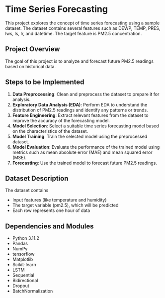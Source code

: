 # Time Series Forecasting

This project explores the concept of time series forecasting using a sample dataset. The dataset contains several features such as DEWP, TEMP, PRES, Iws, Is, Ir, and datetime. The target feature is PM2.5 concentration.

## Project Overview

The goal of this project is to analyze and forecast future PM2.5 readings based on historical data.

## Steps to be Implemented

1. **Data Preprocessing**: Clean and preprocess the dataset to prepare it for analysis.
2. **Exploratory Data Analysis (EDA)**: Perform EDA to understand the distribution of PM2.5 readings and identify any patterns or trends.
3. **Feature Engineering**: Extract relevant features from the dataset to improve the accuracy of the forecasting model.
4. **Model Selection**: Select a suitable time series forecasting model based on the characteristics of the dataset.
5. **Model Training**: Train the selected model using the preprocessed dataset.
6. **Model Evaluation**: Evaluate the performance of the trained model using metrics such as mean absolute error (MAE) and mean squared error (MSE).
7. **Forecasting**: Use the trained model to forecast future PM2.5 readings.

## Dataset Description

The dataset contains 

* Input features (like temperature and humidity)
* The target variable (pm2.5), which will be predicted
* Each row represents one hour of data

## Dependencies and Modules

* Python 3.11.2
* Pandas
* NumPy
* tensorflow
* Matplotlib
* Scikit-learn
* LSTM
* Sequential
* Bidirectional
* Dropout
* BatchNormalization